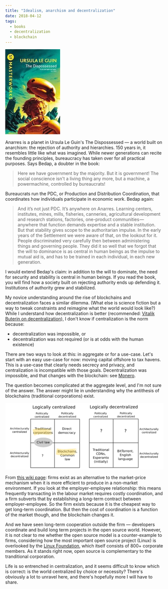 ```yaml
---
title: "Idealism, anarchism and decentralization"
date: 2018-04-12
tags:
  - books
  - decentralization
  - blockchain
---
```


![The Dispossessed by Ursula Le Guin](/img/dispossessed.jpg)

Anarres is a planet in Ursula Le Guin's The Dispossessed — a world built on anarchism: the rejection of authority and hierarchies. 150 years in, it resembles little like what was imagined. While newer generations can recite the founding principles, bureaucracy has taken over for all practical purposes. Says Bedap, a doubter in the book:

> Here we have government by the majority. But it is government! The social conscience isn't a living thing any more, but a machine, a powermachine, controlled by bureaucrats!

Bureaucrats run the PDC, or Production and Distribution Coordination, that coordinates how individuals participate in economic work. Bedap again:

> And it’s not just PDC. It’s anywhere on Anarres. Learning centers, institutes, mines, mills, fisheries, canneries, agricultural development and research stations, factories, one-product communities — anywhere that function demands expertise and a stable institution. But that stability gives scope to the authoritarian impulse. In the early years of the Settlement we were aware of that, on the lookout for it. People discriminated very carefully then between administering things and governing people. They did it so well that we forgot that the will to dominance is as central in human beings as the impulse to mutual aid is, and has to be trained in each individual, in each new generation.

I would extend Bedap's claim: in addition to the will to dominate, the need for security and stability is central in human beings. If you read the book, you will find how a society built on rejecting authority ends up defending it. Institutions of authority grew and stabilized.

My novice understanding around the rise of blockchains and decentralization faces a similar dilemma. (What else is science fiction but a way to tweak constraints and reimagine what the world would look like?) While I understand how decentralization is better (recommended: [Vitalik Buterin on decentralization](https://medium.com/@VitalikButerin/the-meaning-of-decentralization-a0c92b76a274)), I don't know if centralization is the norm because:

- decentralization was impossible, or
- decentralization was not required (or is at odds with the human existence)

There are two ways to look at this: in aggregate or for a use-case. Let's start with an easy use-case for now: moving capital offshore to tax havens. This is a use-case that clearly needs secrecy and privacy, and centralization is incompatible with those goals. Decentralization was impossible, and that changes with the blockchain: see [Monero](https://getmonero.org).

The question becomes complicated at the aggregate level, and I'm not sure of the answer. The answer might lie in understanding why the antithesis of blockchains (traditional corporations) exist.

![Decentralization, from Vitalik Buterin's piece.](/img/decentralization-grid.jpeg)

From [this wiki page](https://en.wikipedia.org/wiki/Theory_of_the_firm): firms exist as an alternative to the market-price mechanism when it is more efficient to produce in a non-market environment. If you look at the employer-employee relationship: this means frequently transacting in the labour market requires costly coordination, and a firm subverts that by establishing a long-term contract between employer-employee. So the firm exists because it is the cheapest way to get long-term coordination. But then the cost of coordination is a function of the market though, and the blockchain changes it.

And we have seen long-term cooperation outside the firm — developers coordinate and build long term projects in the open source world. However, it is not clear to me whether the open source model is a counter-example to firms, considering how the most important open source project (Linux) is overlooked by the [Linux Foundation](https://en.wikipedia.org/wiki/Linux_Foundation), which itself consists of 800+ corporate members. As it stands right now, open source is complementary to the tranditional corporation.

Life is so entrenched in centralization, and it seems difficult to know which is correct: is the world centralized by choice or necessity? There's obviously a lot to unravel here, and there's hopefully more I will have to share.
